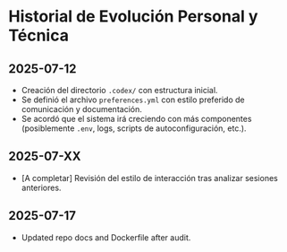 # Historial de Evolución Personal y Técnica

## 2025-07-12
- Creación del directorio `.codex/` con estructura inicial.
- Se definió el archivo `preferences.yml` con estilo preferido de comunicación y documentación.
- Se acordó que el sistema irá creciendo con más componentes (posiblemente `.env`, logs, scripts de autoconfiguración, etc.).

## 2025-07-XX
- [A completar] Revisión del estilo de interacción tras analizar sesiones anteriores.

## 2025-07-17
- Updated repo docs and Dockerfile after audit.

